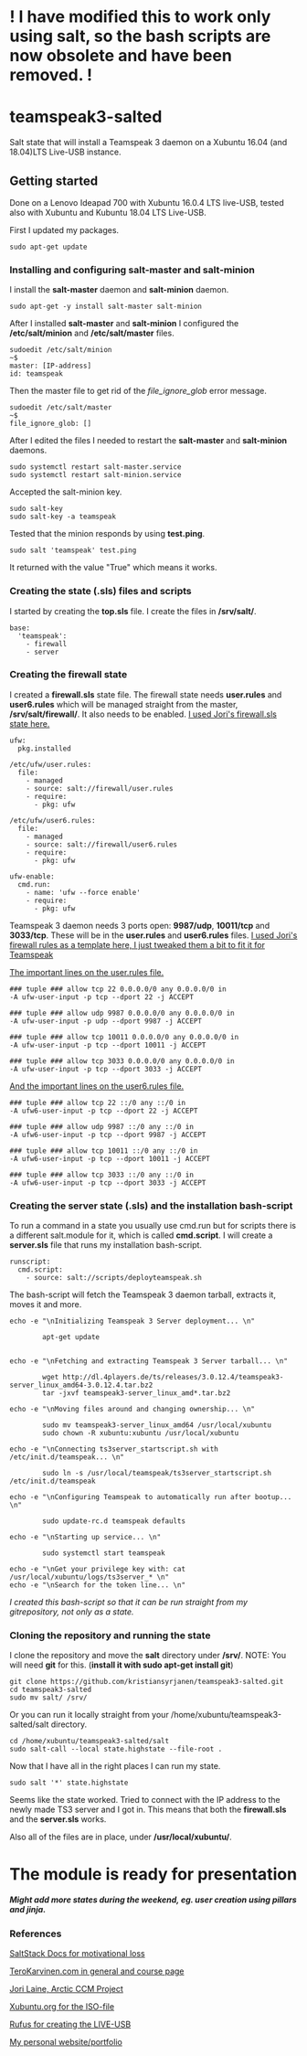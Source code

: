 
# ! I have modified this to work only using salt, so the bash scripts are now obsolete and have been removed. !

# teamspeak3-salted
Salt state that will install a Teamspeak 3 daemon on a Xubuntu 16.04 (and 18.04)LTS Live-USB instance. 

## Getting started
Done on a Lenovo Ideapad 700 with Xubuntu 16.0.4 LTS live-USB, tested also with Xubuntu and Kubuntu 18.04 LTS Live-USB.

First I updated my packages.
  
    sudo apt-get update

### Installing and configuring salt-master and salt-minion

I install the **salt-master** daemon and **salt-minion** daemon.

    sudo apt-get -y install salt-master salt-minion

After I installed **salt-master** and **salt-minion** I configured the **/etc/salt/minion** and **/etc/salt/master** files.

    sudoedit /etc/salt/minion
    ~$
    master: [IP-address]
    id: teamspeak

Then the master file to get rid of the *file_ignore_glob* error message.

    sudoedit /etc/salt/master
    ~$
    file_ignore_glob: []

After I edited the files I needed to restart the **salt-master** and **salt-minion** daemons.

    sudo systemctl restart salt-master.service
    sudo systemctl restart salt-minion.service

Accepted the salt-minion key.

    sudo salt-key
    sudo salt-key -a teamspeak

Tested that the minion responds by using **test.ping**.

    sudo salt 'teamspeak' test.ping
  
It returned with the value "True" which means it works.

### Creating the state (.sls) files and scripts

I started by creating the **top.sls** file. I create the files in **/srv/salt/**.

    base:
      'teamspeak':
        - firewall
        - server

### Creating the firewall state

I created a **firewall.sls** state file. The firewall state needs **user.rules** and **user6.rules** which will be managed straight from the master, **/srv/salt/firewall/**. It also needs to be enabled. [I used Jori's firewall.sls state here.](https://github.com/joonaleppalahti/CCM/blob/master/salt/srv/salt/firewall.sls)

    ufw:
      pkg.installed

    /etc/ufw/user.rules:
      file:
        - managed
        - source: salt://firewall/user.rules
        - require:
          - pkg: ufw

    /etc/ufw/user6.rules:
      file:
        - managed
        - source: salt://firewall/user6.rules
        - require:
          - pkg: ufw

    ufw-enable:
      cmd.run:
        - name: 'ufw --force enable'
        - require:
          - pkg: ufw
    
Teamspeak 3 daemon needs 3 ports open: **9987/udp**, **10011/tcp** and **3033/tcp**. These will be in the **user.rules** and **user6.rules** files. [I used Jori's firewall rules as a template here, I just tweaked them a bit to fit it for Teamspeak](https://github.com/joonaleppalahti/CCM/tree/master/salt/srv/salt/firewall)

[The important lines on the user.rules file.](https://github.com/kristiansyrjanen/teamspeak3-salted/blob/master/salt/firewall/user.rules)
    

    ### tuple ### allow tcp 22 0.0.0.0/0 any 0.0.0.0/0 in
    -A ufw-user-input -p tcp --dport 22 -j ACCEPT

    ### tuple ### allow udp 9987 0.0.0.0/0 any 0.0.0.0/0 in
    -A ufw-user-input -p udp --dport 9987 -j ACCEPT

    ### tuple ### allow tcp 10011 0.0.0.0/0 any 0.0.0.0/0 in
    -A ufw-user-input -p tcp --dport 10011 -j ACCEPT

    ### tuple ### allow tcp 3033 0.0.0.0/0 any 0.0.0.0/0 in
    -A ufw-user-input -p tcp --dport 3033 -j ACCEPT

    
    
[And the important lines on the user6.rules file.](https://github.com/kristiansyrjanen/teamspeak3-salted/blob/master/salt/firewall/user6.rules)
    
    ### tuple ### allow tcp 22 ::/0 any ::/0 in
    -A ufw6-user-input -p tcp --dport 22 -j ACCEPT

    ### tuple ### allow udp 9987 ::/0 any ::/0 in
    -A ufw6-user-input -p tcp --dport 9987 -j ACCEPT

    ### tuple ### allow tcp 10011 ::/0 any ::/0 in
    -A ufw6-user-input -p tcp --dport 10011 -j ACCEPT

    ### tuple ### allow tcp 3033 ::/0 any ::/0 in
    -A ufw6-user-input -p tcp --dport 3033 -j ACCEPT
    
### Creating the server state (.sls) and the installation bash-script

To run a command in a state you usually use cmd.run but for scripts there is a different salt.module for it, which is called **cmd.script**. I will create a **server.sls** file that runs my installation bash-script.

    runscript:
      cmd.script:
        - source: salt://scripts/deployteamspeak.sh

The bash-script will fetch the Teamspeak 3 daemon tarball, extracts it, moves it and more.


    echo -e "\nInitializing Teamspeak 3 Server deployment... \n" 

            apt-get update


    echo -e "\nFetching and extracting Teamspeak 3 Server tarball... \n" 

            wget http://dl.4players.de/ts/releases/3.0.12.4/teamspeak3-server_linux_amd64-3.0.12.4.tar.bz2
            tar -jxvf teamspeak3-server_linux_amd*.tar.bz2

    echo -e "\nMoving files around and changing ownership... \n" 

            sudo mv teamspeak3-server_linux_amd64 /usr/local/xubuntu
            sudo chown -R xubuntu:xubuntu /usr/local/xubuntu

    echo -e "\nConnecting ts3server_startscript.sh with /etc/init.d/teamspeak... \n"

            sudo ln -s /usr/local/teamspeak/ts3server_startscript.sh /etc/init.d/teamspeak

    echo -e "\nConfiguring Teamspeak to automatically run after bootup... \n"

            sudo update-rc.d teamspeak defaults

    echo -e "\nStarting up service... \n" 

            sudo systemctl start teamspeak

    echo -e "\nGet your privilege key with: cat /usr/local/xubuntu/logs/ts3server_* \n" 
    echo -e "\nSearch for the token line... \n"
    
*I created this bash-script so that it can be run straight from my gitrepository, not only as a state.*

### Cloning the repository and running the state

I clone the repository and move the **salt** directory under **/srv/**. NOTE: You will need **git** for this. (**install it with sudo apt-get install git**)

    git clone https://github.com/kristiansyrjanen/teamspeak3-salted.git
    cd teamspeak3-salted
    sudo mv salt/ /srv/

Or you can run it locally straight from your /home/xubuntu/teamspeak3-salted/salt directory.

    cd /home/xubuntu/teamspeak3-salted/salt
    sudo salt-call --local state.highstate --file-root .

Now that I have all in the right places I can run my state.

    sudo salt '*' state.highstate
    
Seems like the state worked. Tried to connect with the IP address to the newly made TS3 server and I got in. This means that both the **firewall.sls** and the **server.sls** works. 

Also all of the files are in place, under **/usr/local/xubuntu/**.

# The module is ready for presentation

##### Might add more states during the weekend, eg. user creation using pillars and jinja.



### References

[SaltStack Docs for motivational loss](https://docs.saltstack.com/en/latest/)

[TeroKarvinen.com in general and course page](http://terokarvinen.com/2018/aikataulu-%E2%80%93-palvelinten-hallinta-ict4tn022-4-ti-5-ke-5-loppukevat-2018-5p)

[Jori Laine, Arctic CCM Project](https://github.com/joonaleppalahti/CCM/tree/master/salt/srv/salt)

[Xubuntu.org for the ISO-file](https://xubuntu.org/release/18-04/)

[Rufus for creating the LIVE-USB](https://rufus.akeo.ie/)

[My personal website/portfolio](https://ksyrjanen.me)
